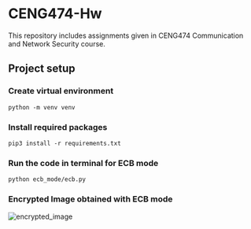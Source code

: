 # CENG474-Hw
This repository includes assignments given in CENG474 Communication and Network Security course.

## Project setup

### Create virtual environment
```
python -m venv venv 
```

### Install required packages
```
pip3 install -r requirements.txt
```
### Run the code in terminal for ECB mode

```
python ecb_mode/ecb.py
```

### Encrypted Image obtained with ECB mode
![encrypted_image](https://github.com/snnehir/CENG474-Hw/ecb_mode/encryptedECB.jpg)
